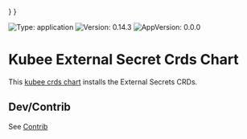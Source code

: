 

}
}

[//]: # (README.md generated by gotmpl. DO NOT EDIT.)

![Type: application](https://img.shields.io/badge/Type-application-informational?style=flat-square) ![Version: 0.14.3](https://img.shields.io/badge/Version-0.14.3-informational?style=flat-square) ![AppVersion: 0.0.0](https://img.shields.io/badge/AppVersion-0.0.0-informational?style=flat-square)

# Kubee External Secret Crds Chart

This [kubee crds chart](https://github.com/EraldyHq/kubee/blob/main/docs/site/crds-chart.md) installs the External Secrets CRDs.

## Dev/Contrib

See [Contrib](contrib/contrib.md)


